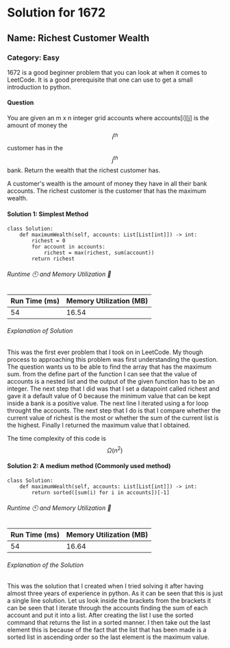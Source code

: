 # Solution for 1672

## Name: Richest Customer Wealth

### Category: Easy

1672 is a good beginner problem that you can look at when it comes to LeetCode. It is a good prerequisite that one can use to get a small introduction to python. 

#### Question

You are given an m x n integer grid accounts where accounts[i][j] is the amount of money the $$i^{th}$$ customer has in the $$j^{th}$$​​​​​​​ bank. Return the wealth that the richest customer has.

A customer's wealth is the amount of money they have in all their bank accounts. The richest customer is the customer that has the maximum wealth.

#### Solution 1: Simplest Method

```{python} 
class Solution:
    def maximumWealth(self, accounts: List[List[int]]) -> int:
        richest = 0
        for account in accounts:
            richest = max(richest, sum(account))
        return richest
```
###### Runtime 🕙 and Memory Utilization 🔲

|Run Time (ms)|Memory Utilization (MB)|
|------------|------------|
|54|16.54|
###### Explanation of Solution
This was the first ever problem that I took on in LeetCode. My though process to approaching this problem was first understanding the question. The question wants us to be able to find the array that has the maximum sum.
from the define part of the function I can see that the value of accounts is a nested list and the output of the given function has to be an integer. The next step that I did was that I set a datapoint called richest and gave it a default value of 0 because the minimum value that can be kept inside a bank is a positive value.
The next line I iterated using a for loop throught the accounts. The next step that I do is that I compare whether the current value of richest is the most or whether the sum of the current list is the highest.
Finally I returned the maximum value that I obtained.

The time complexity of this code is $$\Omega(n^2)$$

#### Solution 2: A medium method (Commonly used method)
```{python}
class Solution:
    def maximumWealth(self, accounts: List[List[int]]) -> int:
        return sorted([sum(i) for i in accounts])[-1]
```
###### Runtime 🕙 and Memory Utilization 🔲

|Run Time (ms)|Memory Utilization (MB)|
|------------|------------|
|54|16.64|

###### Explanation of the Solution
This was the solution that I created when I tried solving it after having almost three years of experience in python. As it can be seen that this is just a single line solution. Let us look inside the brackets from the brackets it can be seen that I iterate through the accounts finding the sum of each account and put it into a list. After creating the list I use the sorted command that returns the list in a sorted manner. I then take out the last element this is because of the fact that the list that has been made is a sorted list in ascending order so the last element is the maximum value.